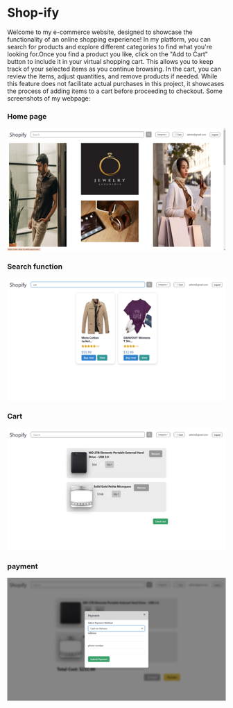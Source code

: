 # Shop-ify
Welcome to my e-commerce website, designed to showcase the functionality of an online shopping experience! In my platform, you can search for products and explore different categories to find what you're looking for.Once you find a product you like, click on the "Add to Cart" button to include it in your virtual shopping cart. This allows you to keep track of your selected items as you continue browsing. In the cart, you can review the items, adjust quantities, and remove products if needed. While this feature does not facilitate actual purchases in this project, it showcases the process of adding items to a cart before proceeding to checkout.
Some screenshots of my webpage:
<br/>
### Home page
![starting page](ss/4.png)
### Search function
![starting page](ss/2.png)
### Cart
![starting page](ss/1.png)
### payment
![starting page](ss/3.png)
